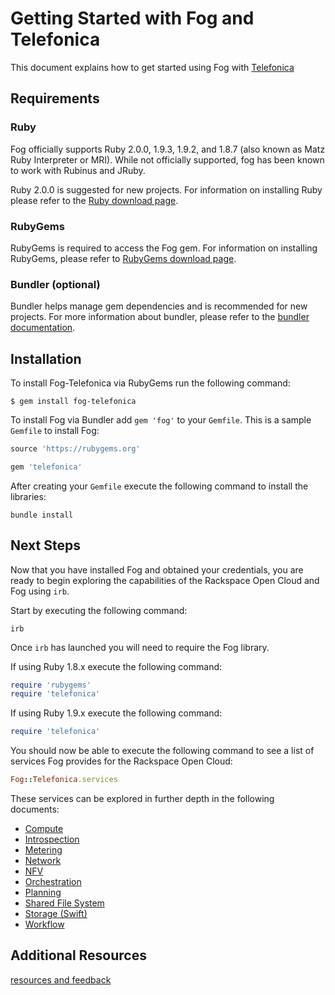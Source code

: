 # Getting Started with Fog and Telefonica

This document explains how to get started using Fog with [Telefonica](http://telefonica.org)

## Requirements

### Ruby

Fog officially supports Ruby 2.0.0, 1.9.3, 1.9.2, and 1.8.7 (also known as Matz Ruby Interpreter or MRI). While not officially supported, fog has been known to work with Rubinus and JRuby.

Ruby 2.0.0 is suggested for new projects. For information on installing Ruby please refer to the [Ruby download page](http://www.ruby-lang.org/en/downloads/).

### RubyGems

RubyGems is required to access the Fog gem. For information on installing RubyGems, please refer to [RubyGems download page](http://rubygems.org/pages/download).

### Bundler (optional)

Bundler helps manage gem dependencies and is recommended for new projects. For more information about bundler, please refer to the [bundler documentation](http://gembundler.com/).

## Installation

To install Fog-Telefonica via RubyGems run the following command:

    $ gem install fog-telefonica

To install Fog via Bundler add `gem 'fog'` to your `Gemfile`. This is a sample `Gemfile` to install Fog:

```ruby
source 'https://rubygems.org'

gem 'telefonica'
```

After creating your `Gemfile` execute the following command to install the libraries:

	bundle install

## Next Steps

Now that you have installed Fog and obtained your credentials, you are ready to begin exploring the capabilities of the Rackspace Open Cloud and Fog using `irb`.

Start by executing the following command:

	irb

Once `irb` has launched you will need to require the Fog library.

If using Ruby 1.8.x execute the following command:

```ruby
require 'rubygems'
require 'telefonica'
```

If using Ruby 1.9.x execute the following command:

```ruby
require 'telefonica'
```

You should now be able to execute the following command to see a list of services Fog provides for the Rackspace Open Cloud:

```ruby
Fog::Telefonica.services
```

These services can be explored in further depth in the following documents:

* [Compute](compute.md)
* [Introspection](introspection.md)
* [Metering](metering.md)
* [Network](network.md)
* [NFV](nfv.md)
* [Orchestration](orchestration.md)
* [Planning](planning.md)
* [Shared File System](shared_file_system.md)
* [Storage (Swift)](storage.md)
* [Workflow](workflow.md)

## Additional Resources
[resources and feedback](common/resources.md)
